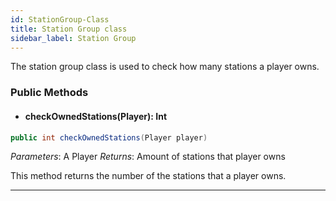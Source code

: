 ```yaml
---
id: StationGroup-Class
title: Station Group class
sidebar_label: Station Group 
---
```


The station group class is used to check how many stations a player owns. 

### Public Methods 

- #### checkOwnedStations(Player): Int
```java
public int checkOwnedStations(Player player)
```
*Parameters*: A Player
*Returns*: Amount of stations that player owns

This method returns the number of the stations that a player owns.

---
